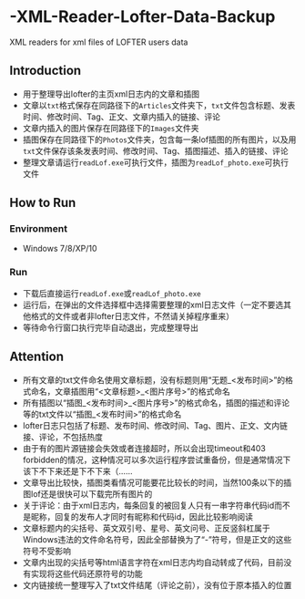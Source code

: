 # -XML-Reader-Lofter-Data-Backup
XML readers for xml files of LOFTER users data
## Introduction
- 用于整理导出lofter的主页xml日志内的文章和插图
- 文章以`txt`格式保存在同路径下的`Articles`文件夹下，`txt`文件包含标题、发表时间、修改时间、Tag、正文、文章内插入的链接、评论
- 文章内插入的图片保存在同路径下的`Images`文件夹
- 插图保存在同路径下的`Photos`文件夹，包含每一条lof插图的所有图片，以及用`txt`文件保存该条发表时间、修改时间、Tag、插图描述、插入的链接、评论
- 整理文章请运行`readLof.exe`可执行文件，插图为`readLof_photo.exe`可执行文件

## How to Run

### Environment
- Windows 7/8/XP/10

### Run
- 下载后直接运行`readLof.exe`或`readLof_photo.exe`
- 运行后，在弹出的文件选择框中选择需要整理的xml日志文件（一定不要选其他格式的文件或者非lofter日志文件，不然请关掉程序重来）
- 等待命令行窗口执行完毕自动退出，完成整理导出


## Attention

- 所有文章的txt文件命名使用文章标题，没有标题则用“无题\_<发布时间>”的格式命名，文章插图用“<文章标题>\_<图片序号>”的格式命名
- 所有插图以“插图_<发布时间>\_<图片序号>”的格式命名，插图的描述和评论等的txt文件以“插图\_<发布时间>”的格式命名
- lofter日志只包括了标题、发布时间、修改时间、Tag、图片、正文、文内链接、评论，不包括热度
- 由于有的图片源链接会失效或者连接超时，所以会出现timeout和403 forbidden的情况，这种情况可以多次运行程序尝试重备份，但是通常情况下该下不下来还是下不下来（……
- 文章导出比较快，插图类看情况可能要花比较长的时间，当然100条以下的插图lof还是很快可以下载完所有图片的
- 关于评论：由于xml日志内，每条回复的被回复人只有一串字符串代码id而不是昵称，回复的发布人才同时有昵称和代码id，因此比较影响阅读
- 文章标题内的尖括号、英文双引号、星号、英文问号、正反竖斜杠属于Windows违法的文件命名符号，因此全部替换为了“-”符号，但是正文的这些符号不受影响
- 文章内出现的尖括号等html语言字符在xml日志内均自动转成了代码，目前没有实现将这些代码还原符号的功能
- 文内链接统一整理写入了txt文件结尾（评论之前），没有位于原本插入的位置